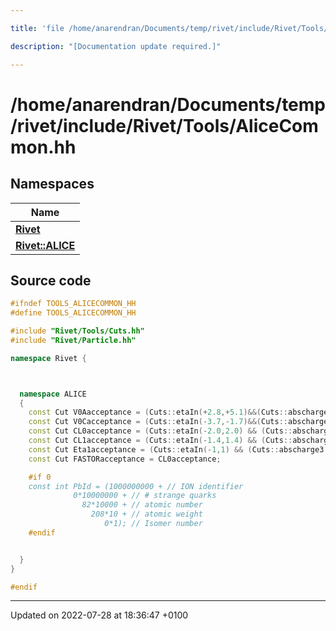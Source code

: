 ```yaml
---

title: 'file /home/anarendran/Documents/temp/rivet/include/Rivet/Tools/AliceCommon.hh'

description: "[Documentation update required.]"

---
```


# /home/anarendran/Documents/temp/rivet/include/Rivet/Tools/AliceCommon.hh



## Namespaces

| Name           |
| -------------- |
| **[Rivet](/documentation/code/namespaces/namespacerivet/)**  |
| **[Rivet::ALICE](/documentation/code/namespaces/namespacerivet_1_1alice/)**  |




## Source code

```cpp
#ifndef TOOLS_ALICECOMMON_HH
#define TOOLS_ALICECOMMON_HH

#include "Rivet/Tools/Cuts.hh"
#include "Rivet/Particle.hh"

namespace Rivet {



  namespace ALICE
  {
    const Cut V0Aacceptance = (Cuts::etaIn(+2.8,+5.1)&&(Cuts::abscharge3 > 0));
    const Cut V0Cacceptance = (Cuts::etaIn(-3.7,-1.7)&&(Cuts::abscharge3 > 0));
    const Cut CL0acceptance = (Cuts::etaIn(-2.0,2.0) && (Cuts::abscharge3 > 0));
    const Cut CL1acceptance = (Cuts::etaIn(-1.4,1.4) && (Cuts::abscharge3 > 0));
    const Cut Eta1acceptance = (Cuts::etaIn(-1,1) && (Cuts::abscharge3 > 0));
    const Cut FASTORacceptance = CL0acceptance;

    #if 0
    const int PbId = (1000000000 + // ION identifier
              0*10000000 + // # strange quarks
                82*10000 + // atomic number
                  208*10 + // atomic weight
                     0*1); // Isomer number
    #endif


  }
}

#endif
```


-------------------------------

Updated on 2022-07-28 at 18:36:47 +0100
